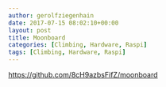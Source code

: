 ```yaml
---
author: gerolfziegenhain
date: 2017-07-15 08:02:10+00:00
layout: post
title: Moonboard
categories: [Climbing, Hardware, Raspi]
tags: [Climbing, Hardware, Raspi]
---
```


https://github.com/8cH9azbsFifZ/moonboard